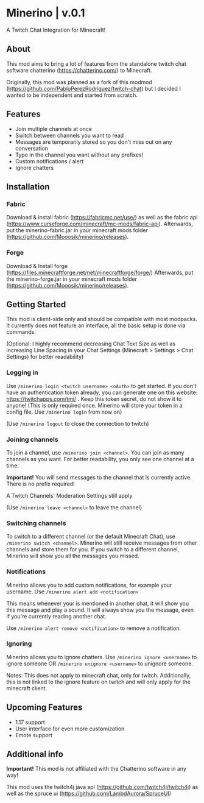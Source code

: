 # Minerino | v.0.1
A Twitch Chat Integration for Minecraft!
## About
This mod aims to bring a lot of features from the standalone twitch chat software chatterino (https://chatterino.com/) to Minecraft.

Originally, this mod was planned as a fork of this modmod (https://github.com/PabloPerezRodriguez/twitch-chat) 
but I decided I wanted to be independent and started from scratch.

## Features
- Join multiple channels at once
- Switch between channels you want to read
- Messages are temporarily stored so you don't miss out on any conversation
- Type in the channel you want without any prefixes!
- Custom notifications / alert
- Ignore chatters

## Installation
### Fabric

Download & install fabric (https://fabricmc.net/use/) as well as the fabric api (https://www.curseforge.com/minecraft/mc-mods/fabric-api). 
Afterwards, put the minerino-fabric.jar in your minecraft mods folder (https://github.com/Mooosik/minerino/releases).

### Forge
Download & Install forge (https://files.minecraftforge.net/net/minecraftforge/forge/)
Afterwards, put the minerino-forge.jar in your minecraft mods folder (https://github.com/Mooosik/minerino/releases).

## Getting Started
This mod is client-side only and should be compatible with most modpacks.
It currently does not feature an interface, all the basic setup is done via commands.

(Optional: I highly recommend decreasing Chat Text Size as well as increasing Line Spacing in your Chat Settings (Minecraft > Settings > Chat Settings) for better readability)

### Logging in

Use ```/minerino login <twitch username> <oAuth>``` to get started. If you don't have an authentication token already, you can generate one on this website: https://twitchapps.com/tmi/ . Keep this token secret, do not show it to anyone!
(This is only required once. Minerino will store your token in a config file. Use ```/minerino login``` from now on)

(Use ```/minerino logout``` to close the connection to twitch)
### Joining channels
To join a channel, use ```/minerino join <channel>```. You can join as many channels as you want. 
For better readability, you only see one channel at a time.

**Important!** You will send messages to the channel that is currently active. There is no prefix required!

A Twitch Channels' Moderation Settings still apply

(Use ```/minerino leave <channel>``` to leave the channel)
### Switching channels
To switch to a different channel (or the default Minecraft Chat), use ```/minerino switch <channel>```.
Minerino will still receive messages from other channels and store them for you.
If you switch to a different channel, Minerino will show you all the messages you missed.

### Notifications
Minerino allows you to add custom notifications, for example your username. 
Use ```/minerino alert add <notification>```

This means whenever your <notification> is mentioned in another chat, it will show you this message and play a sound.
It will always show you the message, even if you're currently reading another chat.

Use ```/minerino alert remove <notification>``` to remove a notification.

### Ignoring
Minerino allows you to ignore chatters. 
Use ```/minerino ignore <username>``` to ignore someone OR ```/minerino unignore <username>``` to unignore someone.

Notes: This does not apply to minecraft chat, only for twitch. 
Additionally, this is not linked to the ignore feature on twitch and will only apply for the minecraft client.

## Upcoming Features
- 1.17 support
- User interface for even more customization
- Emote support

## Additional info
**Important!** This mod is not affiliated with the Chatterino software in any way!

This mod uses the twitch4j java api (https://github.com/twitch4j/twitch4j) 
as well as the spruce ui (https://github.com/LambdAurora/SpruceUI)
